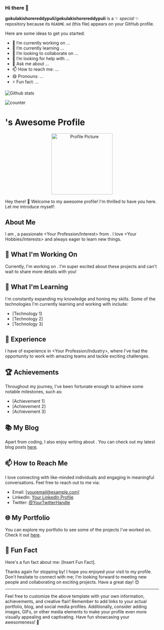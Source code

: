 ### Hi there 👋


**gokulakishorereddypuli/gokulakishorereddypuli** is a ✨ _special_ ✨ repository because its `README.md` (this file) appears on your GitHub profile.

Here are some ideas to get you started:

- 🔭 I’m currently working on ...
- 🌱 I’m currently learning ...
- 👯 I’m looking to collaborate on ...
- 🤔 I’m looking for help with ...
- 💬 Ask me about ...
- 📫 How to reach me: ...
- 😄 Pronouns: ...
- ⚡ Fun fact: ...

![Github stats](https://github-readme-stats.vercel.app/api?username=gokulakishorereddypuli)


![counter](https://[YourEndpoint].m.pipedream.net)

# <Your Name>'s Awesome Profile

<p align="center">
  <img src="path/to/your/profile-pic.jpg" width="200" height="200" alt="Profile Picture">
</p>

Hey there! 👋 Welcome to my awesome profile! I'm thrilled to have you here. Let me introduce myself:

## About Me

I am <Your Name>, a passionate <Your Profession/Interest> from <Your Location>. I love <Your Hobbies/Interests> and always eager to learn new things.

## 🔭 What I'm Working On

Currently, I'm working on <Briefly describe your ongoing projects or focus areas>. I'm super excited about these projects and can't wait to share more details with you!

## 🌱 What I'm Learning

I'm constantly expanding my knowledge and honing my skills. Some of the technologies I'm currently learning and working with include:

- [Technology 1]
- [Technology 2]
- [Technology 3]

## 💼 Experience

I have <X years> of experience in <Your Profession/Industry>, where I've had the opportunity to work with amazing teams and tackle exciting challenges.

## 🏆 Achievements

Throughout my journey, I've been fortunate enough to achieve some notable milestones, such as:

- [Achievement 1]
- [Achievement 2]
- [Achievement 3]

## 📚 My Blog

Apart from coding, I also enjoy writing about <Your Blog Topics>. You can check out my latest blog posts [here](https://yourblogwebsite.com).

## 📫 How to Reach Me

I love connecting with like-minded individuals and engaging in meaningful conversations. Feel free to reach out to me via:

- Email: [youremail@example.com]
- LinkedIn: [Your LinkedIn Profile](https://www.linkedin.com/in/yourprofile/)
- Twitter: [@YourTwitterHandle](https://twitter.com/yourtwitterhandle)

## 🌐 My Portfolio

You can explore my portfolio to see some of the projects I've worked on. Check it out [here](https://yourportfoliowebsite.com).

## 🚀 Fun Fact

Here's a fun fact about me: [Insert Fun Fact].

Thanks again for stopping by! I hope you enjoyed your visit to my profile. Don't hesitate to connect with me; I'm looking forward to meeting new people and collaborating on exciting projects. Have a great day! 😊

---

Feel free to customize the above template with your own information, achievements, and creative flair! Remember to add links to your actual portfolio, blog, and social media profiles. Additionally, consider adding images, GIFs, or other media elements to make your profile even more visually appealing and captivating. Have fun showcasing your awesomeness! 🎉
